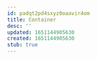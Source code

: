 ```yaml
---
id: padqt2pd4sxyz0oaavir4om
title: Container
desc: ''
updated: 1651144905630
created: 1651144905630
stub: true
---
```


